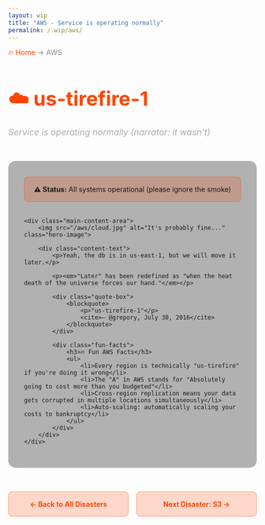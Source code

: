 ```yaml
---
layout: wip
title: "AWS - Service is operating normally"
permalink: /.wip/aws/
---
```


<div class="page-header">
    <div class="breadcrumb">
        <a href="/.wip/">🔥 Home</a> → <span>AWS</span>
    </div>
    <h1>☁️ us-tirefire-1</h1>
    <p class="page-subtitle">Service is operating normally (narrator: it wasn't)</p>
</div>

<div class="content-section">
    <div class="status-banner warning">
        <strong>⚠️ Status:</strong> All systems operational (please ignore the smoke)
    </div>

    <div class="main-content-area">
        <img src="/aws/cloud.jpg" alt="It's probably fine..." class="hero-image">
        
        <div class="content-text">
            <p>Yeah, the db is in us-east-1, but we will move it later.</p>
            
            <p><em>"Later" has been redefined as "when the heat death of the universe forces our hand."</em></p>
            
            <div class="quote-box">
                <blockquote>
                    <p>"us-tirefire-1"</p>
                    <cite>— @grepory, July 30, 2016</cite>
                </blockquote>
            </div>

            <div class="fun-facts">
                <h3>🔥 Fun AWS Facts</h3>
                <ul>
                    <li>Every region is technically "us-tirefire" if you're doing it wrong</li>
                    <li>The "A" in AWS stands for "Absolutely going to cost more than you budgeted"</li>
                    <li>Cross-region replication means your data gets corrupted in multiple locations simultaneously</li>
                    <li>Auto-scaling: automatically scaling your costs to bankruptcy</li>
                </ul>
            </div>
        </div>
    </div>
</div>

<div class="navigation-footer">
    <a href="/.wip/" class="nav-button">← Back to All Disasters</a>
    <a href="/.wip/s3/" class="nav-button">Next Disaster: S3 →</a>
</div>

<style>
.page-header {
    margin-bottom: 3rem;
}

.breadcrumb {
    color: #888;
    margin-bottom: 1rem;
    font-size: 0.9rem;
}

.breadcrumb a {
    color: #ff4500;
    text-decoration: none;
}

.breadcrumb a:hover {
    text-decoration: underline;
}

.page-header h1 {
    font-size: 2.5rem;
    color: #ff4500;
    margin-bottom: 0.5rem;
}

.page-subtitle {
    color: #aaa;
    font-style: italic;
    font-size: 1.1rem;
}

.content-section {
    background: rgba(0, 0, 0, 0.3);
    border-radius: 15px;
    padding: 2rem;
    margin-bottom: 3rem;
}

.status-banner {
    background: rgba(255, 165, 0, 0.2);
    border: 1px solid rgba(255, 165, 0, 0.4);
    border-radius: 8px;
    padding: 1rem;
    margin-bottom: 2rem;
    text-align: center;
}

.status-banner.warning {
    background: rgba(255, 69, 0, 0.2);
    border-color: rgba(255, 69, 0, 0.4);
}

.hero-image {
    width: 100%;
    max-width: 600px;
    height: auto;
    border-radius: 10px;
    margin: 2rem auto;
    display: block;
    box-shadow: 0 10px 30px rgba(0, 0, 0, 0.3);
}

.content-text {
    font-size: 1.1rem;
    line-height: 1.7;
    color: #e0e0e0;
}

.content-text p {
    margin-bottom: 1.5rem;
}

.quote-box {
    background: rgba(255, 69, 0, 0.1);
    border-left: 4px solid #ff4500;
    padding: 1.5rem;
    margin: 2rem 0;
    border-radius: 0 8px 8px 0;
}

.quote-box blockquote {
    margin: 0;
    font-style: italic;
}

.quote-box cite {
    display: block;
    margin-top: 1rem;
    color: #ffa500;
    font-size: 0.9rem;
}

.fun-facts {
    background: rgba(255, 69, 0, 0.05);
    border: 1px solid rgba(255, 69, 0, 0.2);
    border-radius: 10px;
    padding: 2rem;
    margin: 3rem 0;
}

.fun-facts h3 {
    color: #ff4500;
    margin-bottom: 1rem;
}

.fun-facts ul {
    list-style: none;
    padding: 0;
}

.fun-facts li {
    padding: 0.5rem 0;
    border-bottom: 1px solid rgba(255, 69, 0, 0.1);
    color: #ccc;
}

.fun-facts li:last-child {
    border-bottom: none;
}

.fun-facts li:before {
    content: "🔥 ";
    margin-right: 0.5rem;
}

.navigation-footer {
    display: flex;
    justify-content: space-between;
    gap: 1rem;
    margin: 3rem 0;
}

.nav-button {
    background: rgba(255, 69, 0, 0.2);
    border: 1px solid rgba(255, 69, 0, 0.4);
    color: #ff4500;
    padding: 1rem 2rem;
    border-radius: 8px;
    text-decoration: none;
    font-weight: bold;
    transition: all 0.3s ease;
    flex: 1;
    text-align: center;
}

.nav-button:hover {
    background: rgba(255, 69, 0, 0.3);
    transform: translateY(-2px);
    box-shadow: 0 5px 15px rgba(255, 69, 0, 0.2);
}

@media (max-width: 768px) {
    .navigation-footer {
        flex-direction: column;
    }
}
</style>
